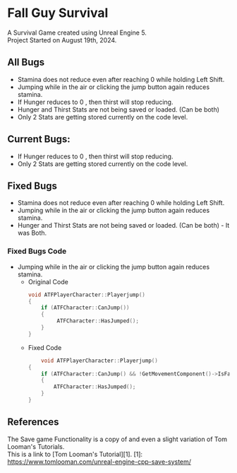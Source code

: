 # Fall Guy Survival

A Survival Game created using Unreal Engine 5.  
Project Started on August 19th, 2024.

## All Bugs
- Stamina does not reduce even after reaching 0 while holding Left Shift.
- Jumping while in the air or clicking the jump button again reduces stamina.
- If Hunger reduces to 0 , then thirst will stop reducing.
- Hunger and Thirst Stats are not being saved or loaded. (Can be both)
- Only 2 Stats are getting stored currently on the code level.

## Current Bugs:
- If Hunger reduces to 0 , then thirst will stop reducing.
- Only 2 Stats are getting stored currently on the code level.

## Fixed Bugs
- Stamina does not reduce even after reaching 0 while holding Left Shift.
- Jumping while in the air or clicking the jump button again reduces stamina.
- Hunger and Thirst Stats are not being saved or loaded. (Can be both) - It was Both.

### Fixed Bugs Code
- Jumping while in the air or clicking the jump button again reduces stamina.
	- Original Code
 		```cpp
  		void ATFPlayerCharacter::Playerjump()
  		{
	  		if (ATFCharacter::CanJump())
	  		{
		 		 ATFCharacter::HasJumped();
	  		}
  		}
	- Fixed Code
   		```cpp
     		void ATFPlayerCharacter::Playerjump()
		{
			if (ATFCharacter::CanJump() && !GetMovementComponent()->IsFalling())
			{
				ATFCharacter::HasJumped();
			}
		}

## References
The Save game Functionality is a copy of and even a slight variation of Tom Looman's Tutorials.  
This is a link to [Tom Looman's Tutorial][1].
[1]: https://www.tomlooman.com/unreal-engine-cpp-save-system/
